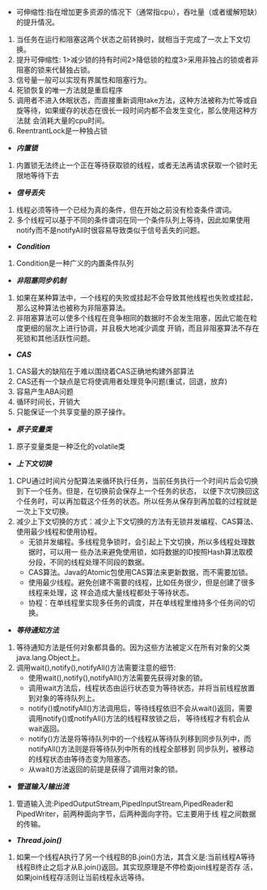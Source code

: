 - 可伸缩性:指在增加更多资源的情况下（通常指cpu），吞吐量（或者缓解短缺）的提升情况。
1. 当任务在运行和阻塞这两个状态之前转换时，就相当于完成了一次上下文切换。
2. 提升可伸缩性: 1>减少锁的持有时间2>降低锁的粒度3>采用非独占的锁或者非阻塞的锁来代替独占锁。
3. 信号量一般可以实现有界属性和阻塞行为。
5. 死锁恢复的唯一方法就是重启程序
6. 调用者不进入休眠状态，而直接重新调用take方法，这种方法被称为忙等或自旋等待，如果缓存的状态在很长一段时间内都不会发生变化，那么使用这种方法就
会消耗大量的cpu时间。
6. ReentrantLock是一种独占锁
- **_内置锁_** 
1. 内置锁无法终止一个正在等待获取锁的线程，或者无法再请求获取一个锁时无限地等待下去
- **_信号丢失_**
1. 线程必须等待一个已经为真的条件，但在开始之前没有检查条件谓词。
2. 多个线程可以基于不同的条件谓词在同一个条件队列上等待，因此如果使用notify而不是notifyAll时很容易导致类似于信号丢失的问题。
- **_Condition_** 
1. Condition是一种广义的内置条件队列
- **_非阻塞同步机制_**
1. 如果在某种算法中，一个线程的失败或挂起不会导致其他线程也失败或挂起，那么这种算法也被称为非阻塞算法。
2. 非阻塞算法可以使多个线程在竞争相同的数据时不会发生阻塞，因此它能在粒度更细的层次上进行协调，并且极大地减少调度
开销，而且非阻塞算法不存在死锁和其他活跃性问题。
- **_CAS_**
1. CAS最大的缺陷在于难以围绕着CAS正确地构建外部算法
2. CAS还有一个缺点是它将使调用者处理竞争问题(重试，回退，放弃)
3. 容易产生ABA问题
4. 循环时间长，开销大
5. 只能保证一个共享变量的原子操作。
- **_原子变量类_**
1. 原子变量类是一种泛化的volatile类
- **_上下文切换_**
1. CPU通过时间片分配算法来循环执行任务，当前任务执行一个时间片后会切换到下一个任务。但是，在切换前会保存上一个任务的状态，
以便下次切换回这个任务时，可以再加载这个任务的状态。所以任务从保存到再加载的过程就是一次上下文切换。
2. 减少上下文切换的方式：减少上下文切换的方法有无锁并发编程、CAS算法、使用最少线程和使用协程。
    - 无锁并发编程。多线程竞争锁时，会引起上下文切换，所以多线程处理数据时，可以用一
   些办法来避免使用锁，如将数据的ID按照Hash算法取模分段，不同的线程处理不同段的数据。
    - CAS算法。Java的Atomic包使用CAS算法来更新数据，而不需要加锁。
    - 使用最少线程。避免创建不需要的线程，比如任务很少，但是创建了很多线程来处理，这
  样会造成大量线程都处于等待状态。
    - 协程：在单线程里实现多任务的调度，并在单线程里维持多个任务间的切换。
- **_等待通知方法_**
1. 等待通知方法是任何对象都具备的。因为这些方法被定义在所有对象的父类java.lang.Object上。
2. 调用wait(),notify(),notifyAll()方法需要注意的细节:
    - 使用wait(),notify(),notifyAll()方法需要先获得对象的锁。
    - 调用wait方法后，线程状态由运行状态变为等待状态，并将当前线程放置到对象的等待队列上。
    - notify()或notifyAll()方法调用后，等待线程依旧不会从wait()返回，需要调用notify()或notifyAll()方法的线程释放锁之后，
    等待线程才有机会从wait返回。
    - notify()方法是将等待队列中的一个线程从等待队列移到同步队列中，而notifyAll()方法则是将等待队列中所有的线程全部移到
    同步队列，被移动的线程状态由等待态变为阻塞态。
    - 从wait()方法返回的前提是获得了调用对象的锁。
- **_管道输入/输出流_**
1. 管道输入流:PipedOutputStream,PipedInputStream,PipedReader和PipedWriter，前两种面向字节，后两种面向字符。它主要用于线
程之间数据的传输。
- **_Thread.join()_**
1. 如果一个线程A执行了另一个线程B的B.join()方法，其含义是:当前线程A等待线程B终止之后才从B.join()返回。其实现原理是不停检查join线程是否存
活，如果join线程存活则让当前线程永远等待。

